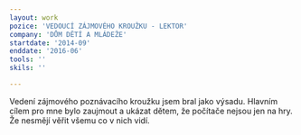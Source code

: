 ```yaml
---
layout: work
pozice: 'VEDOUCÍ ZÁJMOVÉHO KROUŽKU - LEKTOR'
company: 'DŮM DĚTÍ A MLÁDEŽE'
startdate: '2014-09'
enddate: '2016-06'
tools: ''
skils: ''

---
```

Vedení zájmového poznávacího kroužku jsem bral jako výsadu. Hlavním cílem pro mne bylo zaujmout a ukázat dětem, že počítače nejsou jen na hry. Že nesmějí věřit všemu co v nich vidí.